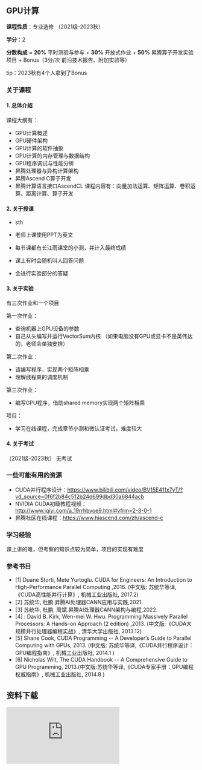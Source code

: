 ## GPU计算

**课程性质**：专业选修 （2021级-2023秋）

**学分**：2

**分数构成** = **20%** 平时测验与参与 + **30%** 开放式作业 + **50%** 昇腾算子开发实验项目    + Bonus（3分/次 前沿技术报告、附加实验等）

tip：2023秋有4个人拿到了Bonus

### 关于课程


#### 1. 总体介绍


 课程大纲有：
  - GPU计算概述
  - GPU硬件架构
  - GPU计算的软件抽象
  - GPU计算的内存管理与数据结构
  - GPU程序调试与性能分析
  - 昇腾处理器与异构计算架构
  - 昇腾Ascend C算子开发
  - 昇腾计算语言接口AscendCL
课程内容有：向量加法运算、矩阵运算、卷积运算、距离计算、算子开发

#### 2. 关于授课

- sth

 - 老师上课使用PPT为英文
 - 每节课都有长江雨课堂的小测，并计入最终成绩
 - 课上有时会随机叫人回答问题
 - 会进行实验部分的答疑


#### 3. 关于实验

有三次作业和一个项目

第一次作业：
- 查询机器上GPU设备的参数
- 自己从头编写并运行VectorSum内核
（如果电脑没有GPU或显卡不是英伟达的，老师会单独安排）

第二次作业：
- 请编写程序，实现两个矩阵相乘
- 理解线程束的调度机制

第三次作业：
- 编写GPU程序，借助shared memory实现两个矩阵相乘

项目：
- 学习在线课程，完成章节小测和微认证考试，难度较大

#### 4. 关于考试

（2021级-2023秋）
无考试

### 一些可能有用的资源


- CUDA并行程序设计：https://www.bilibili.com/video/BV15E411x7yT/?vd_source=0f6f2b84c512b24d699dbd30a6844acb
- NVIDIA CUDA初级教程视频：http://www.iqiyi.com/a_19rrhbvoe9.html#vfrm=2-3-0-1
- 昇腾社区在线课程：https://www.hiascend.com/zh/ascend-c

### 学习经验

课上讲的难，但考察的知识点较为简单，项目的实现有难度

### 参考书目

- [1] Duane Storti, Mete Yurtoglu. CUDA for Engineers: An Introduction to High-Performance Parallel Computing ,2016. (中⽂版: 苏统华等译,《CUDA⾼性能并⾏计算》, 机械⼯业出版社, 2017.2)
- [2] 苏统华, 杜鹏.昇腾AI处理器CANN应⽤与实践,2021.
- [3] 苏统华, 杜鹏, 周斌.昇腾AI处理器CANN架构与编程,2022.
- [4] : David B. Kirk, Wen-mei W. Hwu. Programming Massively Parallel Processors: A Hands-on Approach (2 edition) ,2013. (中⽂版:《CUDA⼤规模并⾏处理器编程实战》, 清华⼤学出版社, 2013.12)
- [5] Shane Cook, CUDA Programming -- A Developer‘s Guide to Parallel Computing with GPUs, 2013. (中⽂版: 苏统华等译,《CUDA并⾏程序设计：GPU编程指南》, 机械⼯业出版社, 2014.1 )
- [6] Nicholas Wilt, The CUDA Handbook -- A Comprehensive Guide to GPU Programming, 2013.(中⽂版:苏统华等译,《CUDA专家⼿册：GPU编程权威指南》, 机械⼯业出版社, 2014.8 )

## 资料下载

![](https://raw.gitmirror.com/HIT-OpenCS/CS_Courses/main/选修课程/GPU计算/file.md ":include")


